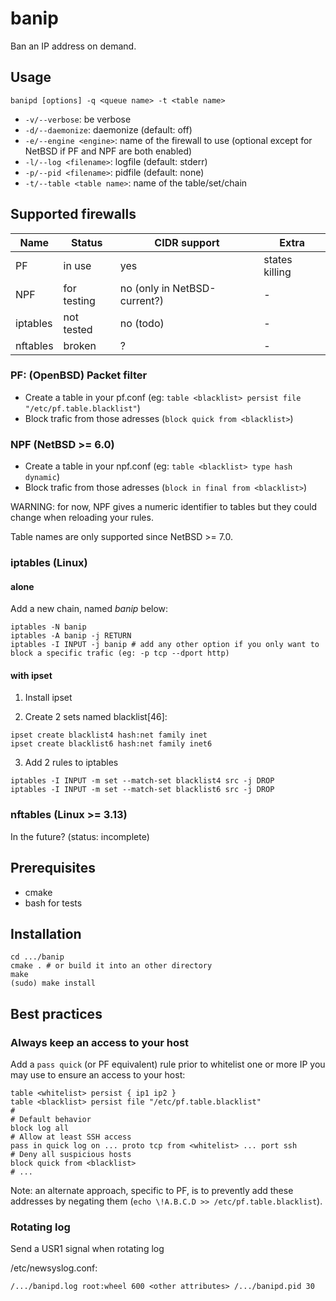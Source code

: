 # banip

Ban an IP address on demand.

## Usage

`banipd [options] -q <queue name> -t <table name>`

* `-v/--verbose`: be verbose
* `-d/--daemonize`: daemonize (default: off)
* `-e/--engine <engine>`: name of the firewall to use (optional except for NetBSD if PF and NPF are both enabled)
* `-l/--log <filename>`: logfile (default: stderr)
* `-p/--pid <filename>`: pidfile (default: none)
* `-t/--table <table name>`: name of the table/set/chain

## Supported firewalls

| Name | Status | CIDR support | Extra |
| ---- | ------ | ------------ | ----- |
| PF | in use | yes | states killing |
| NPF | for testing | no (only in NetBSD-current?) | - |
| iptables | not tested | no (todo) | - |
| nftables | broken | ? | - |

### PF: (OpenBSD) Packet filter

* Create a table in your pf.conf (eg: `table <blacklist> persist file "/etc/pf.table.blacklist"`)
* Block trafic from those adresses (`block quick from <blacklist>`)

### NPF (NetBSD >= 6.0)

* Create a table in your npf.conf (eg: `table <blacklist> type hash dynamic`)
* Block trafic from those adresses (`block in final from <blacklist>`)

WARNING: for now, NPF gives a numeric identifier to tables but they could change when reloading your rules.

Table names are only supported since NetBSD >= 7.0.

### iptables (Linux)

#### alone

Add a new chain, named *banip* below:
```
iptables -N banip
iptables -A banip -j RETURN
iptables -I INPUT -j banip # add any other option if you only want to block a specific trafic (eg: -p tcp --dport http)
```

#### with ipset

1. Install ipset

2. Create 2 sets named blacklist[46]:
```
ipset create blacklist4 hash:net family inet
ipset create blacklist6 hash:net family inet6
```

3. Add 2 rules to iptables
```
iptables -I INPUT -m set --match-set blacklist4 src -j DROP
iptables -I INPUT -m set --match-set blacklist6 src -j DROP
```

### nftables (Linux >= 3.13)

In the future? (status: incomplete)

## Prerequisites

* cmake
* bash for tests

## Installation

```
cd .../banip
cmake . # or build it into an other directory
make
(sudo) make install
```

## Best practices

### Always keep an access to your host

Add a `pass quick` (or PF equivalent) rule prior to whitelist one or more IP you may use to ensure an access to your host:

```
table <whitelist> persist { ip1 ip2 }
table <blacklist> persist file "/etc/pf.table.blacklist"
#
# Default behavior
block log all
# Allow at least SSH access
pass in quick log on ... proto tcp from <whitelist> ... port ssh
# Deny all suspicious hosts
block quick from <blacklist>
# ...
```
Note: an alternate approach, specific to PF, is to prevently add these addresses by negating them (`echo \!A.B.C.D >> /etc/pf.table.blacklist`).

### Rotating log

Send a USR1 signal when rotating log

/etc/newsyslog.conf:
```
/.../banipd.log root:wheel 600 <other attributes> /.../banipd.pid 30
```
